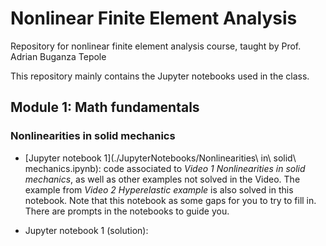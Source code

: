 # Nonlinear Finite Element Analysis

Repository for nonlinear finite element analysis course, taught by Prof. Adrian Buganza Tepole 

This repository mainly contains the Jupyter notebooks used in the class.

## Module 1: Math fundamentals 

### Nonlinearities in solid mechanics 

* [Jupyter notebook 1](./JupyterNotebooks/Nonlinearities\ in\ solid\ mechanics.ipynb): code associated to *Video 1 Nonlinearities in solid mechanics*, as well as other examples not solved in the Video. The example from *Video 2 Hyperelastic example* is also solved in this notebook. Note that this notebook as some gaps for you to try to fill in. There are prompts in the notebooks to guide you.  

* Jupyter notebook 1 (solution): 
